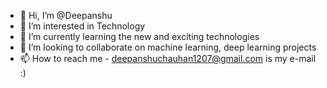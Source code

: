 - 👋 Hi, I’m @Deepanshu
- 👀 I’m interested in Technology
- 🌱 I’m currently learning the new and exciting technologies
- 💞️ I’m looking to collaborate on machine learning, deep learning projects
- 📫 How to reach me - deepanshuchauhan1207@gmail.com is my e-mail :)

<!---
deep4nshu1228/deep4nshu1228 is a ✨ special ✨ repository because its `README.md` (this file) appears on your GitHub profile.
You can click the Preview link to take a look at your changes.
--->

